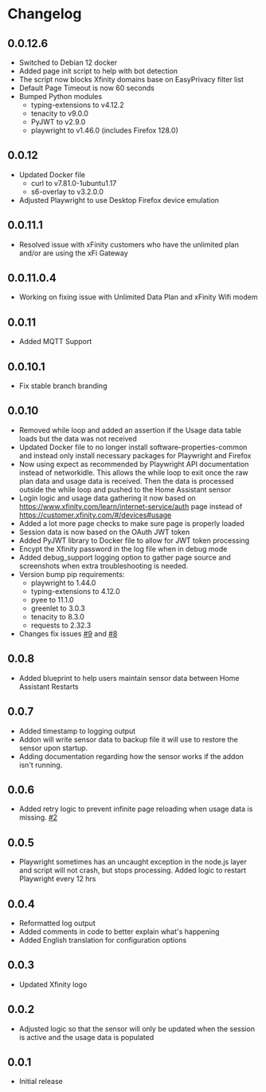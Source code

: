 # Changelog

## 0.0.12.6

- Switched to Debian 12 docker
- Added page init script to help with bot detection
- The script now blocks Xfinity domains base on EasyPrivacy filter list
- Default Page Timeout is now 60 seconds 
- Bumped Python modules
    - typing-extensions to v4.12.2
    - tenacity to v9.0.0
    - PyJWT to v2.9.0
    - playwright to v1.46.0 (includes Firefox 128.0)


## 0.0.12

- Updated Docker file
    - curl to v7.81.0-1ubuntu1.17
    - s6-overlay to v3.2.0.0
- Adjusted Playwright to use Desktop Firefox device emulation

## 0.0.11.1

- Resolved issue with xFinity customers who have the unlimited plan and/or are using the xFi Gateway

## 0.0.11.0.4

- Working on fixing issue with Unlimited Data Plan and xFinity Wifi modem

## 0.0.11

- Added MQTT Support

## 0.0.10.1

- Fix stable branch branding

## 0.0.10

- Removed while loop and added an assertion if the Usage data table loads but the data was not received
- Updated Docker file to no longer install software-properties-common and instead only install necessary packages for Playwright and Firefox
- Now using expect as recommended by Playwright API documentation instead of networkidle. This allows the while loop to exit once the raw plan data and usage data is received. Then the data is processed outside the while loop and pushed to the Home Assistant sensor
- Login logic and usage data gathering it now based on https://www.xfinity.com/learn/internet-service/auth page instead of https://customer.xfinity.com/#/devices#usage
- Added a lot more page checks to make sure page is properly loaded
- Session data is now based on the OAuth JWT token
- Added PyJWT library to Docker file to allow for JWT token processing
- Encypt the Xfinity password in the log file when in debug mode
- Added debug_support logging option to gather page source and screenshots when extra troubleshooting is needed.
- Version bump pip requirements:
    - playwright to 1.44.0
    - typing-extensions to 4.12.0
    - pyee to 11.1.0
    - greenlet to 3.0.3
    - tenacity to 8.3.0
    - requests to 2.32.3
- Changes fix issues [#9](https://github.com/thor0215/hassio-xfinity-usage/issues/9) and [#8](https://github.com/thor0215/hassio-xfinity-usage/issues/8)

## 0.0.8

- Added blueprint to help users maintain sensor data between Home Assistant Restarts

## 0.0.7

- Added timestamp to logging output
- Addon will write sensor data to backup file it will use to restore the sensor upon startup.
- Adding documentation regarding how the sensor works if the addon isn't running.

## 0.0.6

- Added retry logic to prevent infinite page reloading when usage data is missing. [#2](https://github.com/thor0215/hassio-xfinity-usage/issues/2)

## 0.0.5

- Playwright sometimes has an uncaught exception in the node.js layer and script will not crash, but stops processing. Added logic to restart Playwright every 12 hrs

## 0.0.4

- Reformatted log output
- Added comments in code to better explain what's happening
- Added English translation for configuration options

## 0.0.3

- Updated Xfinity logo

## 0.0.2

- Adjusted logic so that the sensor will only be updated when the session is active and the usage data is populated

## 0.0.1

- Initial release
